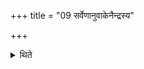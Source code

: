 +++
title = "09 सर्वेणानुवाकेनैन्द्रस्य"

+++

<details><summary>थिते</summary>

सर्वेणानुवाकेनैन्द्रस्य ९
</details>
